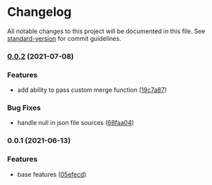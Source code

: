 # Changelog

All notable changes to this project will be documented in this file. See [standard-version](https://github.com/conventional-changelog/standard-version) for commit guidelines.

### [0.0.2](https://github.com/karolis-sh/rollup-plugin-json-merge/compare/v0.0.1...v0.0.2) (2021-07-08)


### Features

* add ability to pass custom merge function ([19c7a87](https://github.com/karolis-sh/rollup-plugin-json-merge/commit/19c7a87b47c6bde63620d66831ac05262b7fa60e))


### Bug Fixes

* handle null in json file sources ([68faa04](https://github.com/karolis-sh/rollup-plugin-json-merge/commit/68faa04f19837f4e593dd9126503176450757a85))

### 0.0.1 (2021-06-13)


### Features

* base features ([05efecd](https://github.com/karolis-sh/rollup-plugin-json-merge/commit/05efecd2577a527f8f1381f6cb91827cd6916921))
